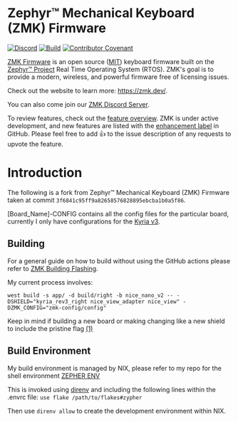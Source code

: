 # Zephyr™ Mechanical Keyboard (ZMK) Firmware

[![Discord](https://img.shields.io/discord/719497620560543766)](https://zmk.dev/community/discord/invite)
[![Build](https://github.com/zmkfirmware/zmk/workflows/Build/badge.svg)](https://github.com/zmkfirmware/zmk/actions)
[![Contributor Covenant](https://img.shields.io/badge/Contributor%20Covenant-v2.0%20adopted-ff69b4.svg)](CODE_OF_CONDUCT.md)

[ZMK Firmware](https://zmk.dev/) is an open source ([MIT](LICENSE)) keyboard firmware built on the [Zephyr™ Project](https://www.zephyrproject.org/) Real Time Operating System (RTOS). ZMK's goal is to provide a modern, wireless, and powerful firmware free of licensing issues.

Check out the website to learn more: https://zmk.dev/.

You can also come join our [ZMK Discord Server](https://zmk.dev/community/discord/invite).

To review features, check out the [feature overview](https://zmk.dev/docs/). ZMK is under active development, and new features are listed with the [enhancement label](https://github.com/zmkfirmware/zmk/issues?q=is%3Aissue+is%3Aopen+label%3Aenhancement) in GitHub. Please feel free to add 👍 to the issue description of any requests to upvote the feature.

# Introduction

The following is a fork from Zephyr™ Mechanical Keyboard (ZMK) Firmware taken at
commit `3f6841c95ff9a82658576828895ebcba1b0a5f86`.

[Board_Name]-CONFIG contains all the config files for the particular board, currently I only have configurations for the [Kyria v3](https://splitkb.com/products/kyria-rev3?srsltid=AfmBOorhClEbHRVbltb91rraPOLW9f0kI1bEfEyJ_WuGiZBzGlFUNtAQ).

## Building

For a general guide on how to build without using the GitHub actions please refer to [ZMK Building Flashing](https://zmk.dev/docs/development/local-toolchain/build-flash).

My current process involves:

```
west build -s app/ -d build/right -b nice_nano_v2 -- -DSHIELD="kyria_rev3_right nice_view_adapter nice_view" -DZMK_CONFIG="zmk-config/config"
```

Keep in mind if building a new board or making changing like a new shield to include the pristine flag [(1)](https://zmk.dev/docs/development/local-toolchain/build-flash#pristine-building)

## Build Environment

My build environment is managed by NIX, please refer to my repo for the shell environment [ZEPHER ENV](https://github.com/MatthewWinnan/nixos-configs/tree/master/shells/zypher)

This is invoked using [direnv](https://direnv.net/) and including the following lines within the .envrc file:
`use flake /path/to/flakes#zypher`

Then use `direnv allow` to create the development environment within NIX.


